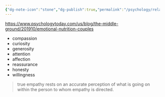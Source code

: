 ```yaml
---
{"dg-note-icon":"stone","dg-publish":true,"permalink":"/psychology/relationships/couples/list-of-emotional-nutrients-for-couples/","dgPassFrontmatter":true,"noteIcon":"stone"}
---
```



https://www.psychologytoday.com/us/blog/the-middle-ground/201910/emotional-nutrition-couples

- compassion
- curiosity
- generosity
- attention
- affection
- reassurance
- honesty
- willingness

> true empathy rests on an accurate perception of what is going on within the person to whom empathy is directed.